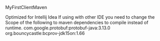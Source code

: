 MyFirstClientMaven

Optimized for Intellij Idea
If using with other IDE you need to change the Scope of the following to maven dependencies to compile instead of runtime.
com.google.protobuf:protobuf-java:3.13.0
org.bouncycastle:bcprov-jdk15on:1.66


